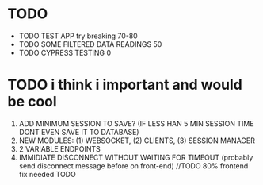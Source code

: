 # TODO
- TODO TEST APP try breaking                   70-80
- TODO SOME FILTERED DATA READINGS             50
- TODO CYPRESS TESTING                         0

# TODO i think i important and would be cool

1. ADD MINIMUM SESSION TO SAVE? (IF LESS HAN 5 MIN SESSION TIME DONT EVEN SAVE IT TO DATABASE)
2. NEW MODULES: (1) WEBSOCKET, (2) CLIENTS, (3) SESSION MANAGER
3. 2 VARIABLE ENDPOINTS
4. IMMIDIATE DISCONNECT WITHOUT WAITING FOR TIMEOUT (probably send disconnect message before on front-end) //TODO 80% frontend fix needed
TODO